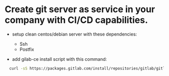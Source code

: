 # Create git server as service in your company with CI/CD capabilities.

*   setup clean centos/debian server with these dependencies:
    *   Ssh
    *   Postfix

*   add gilab-ce install script with this command:
```bash
  curl -sS https://packages.gitlab.com/install/repositories/gitlab/gitlab-ce/script.rpm.sh | sudo bash]
```
